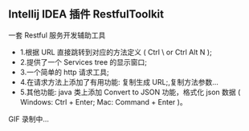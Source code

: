 ## Intellij IDEA 插件 RestfulToolkit

一套 Restful 服务开发辅助工具

- 1.根据 URL 直接跳转到对应的方法定义 ( Ctrl \ or Ctrl Alt N );
- 2.提供了一个 Services tree 的显示窗口;
- 3.一个简单的 http 请求工具;
- 4.在请求方法上添加了有用功能: 复制生成 URL;,复制方法参数...
- 5.其他功能: java 类上添加 Convert to JSON 功能，格式化 json 数据 ( Windows: Ctrl + Enter; Mac: Command + Enter )。



GIF 录制中... 